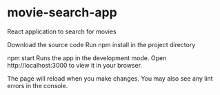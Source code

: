 # movie-search-app
 React application to search for movies


Download the source code
Run npm install in the project directory

npm start
Runs the app in the development mode.
Open http://localhost:3000 to view it in your browser.

The page will reload when you make changes.
You may also see any lint errors in the console.
